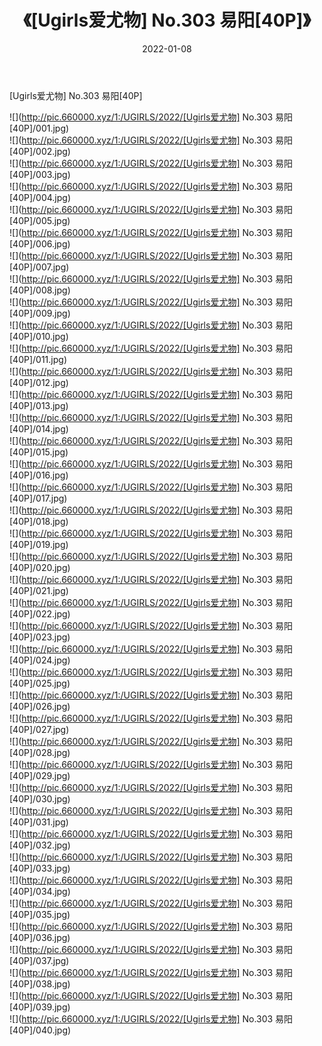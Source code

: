 ﻿---
layout: post
title:  《[Ugirls爱尤物] No.303 易阳[40P]》
date:   2022-01-08
img: http://pic.660000.xyz/1:/UGIRLS/2022/[Ugirls爱尤物] No.303 易阳[40P]/000.jpg
categories: [美女, 清纯, 唯美]
---

[Ugirls爱尤物] No.303 易阳[40P]

  ![](http://pic.660000.xyz/1:/UGIRLS/2022/[Ugirls爱尤物] No.303 易阳[40P]/001.jpg) <br> ![](http://pic.660000.xyz/1:/UGIRLS/2022/[Ugirls爱尤物] No.303 易阳[40P]/002.jpg) <br> ![](http://pic.660000.xyz/1:/UGIRLS/2022/[Ugirls爱尤物] No.303 易阳[40P]/003.jpg) <br> ![](http://pic.660000.xyz/1:/UGIRLS/2022/[Ugirls爱尤物] No.303 易阳[40P]/004.jpg) <br> ![](http://pic.660000.xyz/1:/UGIRLS/2022/[Ugirls爱尤物] No.303 易阳[40P]/005.jpg) <br> ![](http://pic.660000.xyz/1:/UGIRLS/2022/[Ugirls爱尤物] No.303 易阳[40P]/006.jpg) <br> ![](http://pic.660000.xyz/1:/UGIRLS/2022/[Ugirls爱尤物] No.303 易阳[40P]/007.jpg) <br> ![](http://pic.660000.xyz/1:/UGIRLS/2022/[Ugirls爱尤物] No.303 易阳[40P]/008.jpg) <br> ![](http://pic.660000.xyz/1:/UGIRLS/2022/[Ugirls爱尤物] No.303 易阳[40P]/009.jpg) <br> ![](http://pic.660000.xyz/1:/UGIRLS/2022/[Ugirls爱尤物] No.303 易阳[40P]/010.jpg) <br> ![](http://pic.660000.xyz/1:/UGIRLS/2022/[Ugirls爱尤物] No.303 易阳[40P]/011.jpg) <br> ![](http://pic.660000.xyz/1:/UGIRLS/2022/[Ugirls爱尤物] No.303 易阳[40P]/012.jpg) <br> ![](http://pic.660000.xyz/1:/UGIRLS/2022/[Ugirls爱尤物] No.303 易阳[40P]/013.jpg) <br> ![](http://pic.660000.xyz/1:/UGIRLS/2022/[Ugirls爱尤物] No.303 易阳[40P]/014.jpg) <br> ![](http://pic.660000.xyz/1:/UGIRLS/2022/[Ugirls爱尤物] No.303 易阳[40P]/015.jpg) <br> ![](http://pic.660000.xyz/1:/UGIRLS/2022/[Ugirls爱尤物] No.303 易阳[40P]/016.jpg) <br> ![](http://pic.660000.xyz/1:/UGIRLS/2022/[Ugirls爱尤物] No.303 易阳[40P]/017.jpg) <br> ![](http://pic.660000.xyz/1:/UGIRLS/2022/[Ugirls爱尤物] No.303 易阳[40P]/018.jpg) <br> ![](http://pic.660000.xyz/1:/UGIRLS/2022/[Ugirls爱尤物] No.303 易阳[40P]/019.jpg) <br> ![](http://pic.660000.xyz/1:/UGIRLS/2022/[Ugirls爱尤物] No.303 易阳[40P]/020.jpg) <br> ![](http://pic.660000.xyz/1:/UGIRLS/2022/[Ugirls爱尤物] No.303 易阳[40P]/021.jpg) <br> ![](http://pic.660000.xyz/1:/UGIRLS/2022/[Ugirls爱尤物] No.303 易阳[40P]/022.jpg) <br> ![](http://pic.660000.xyz/1:/UGIRLS/2022/[Ugirls爱尤物] No.303 易阳[40P]/023.jpg) <br> ![](http://pic.660000.xyz/1:/UGIRLS/2022/[Ugirls爱尤物] No.303 易阳[40P]/024.jpg) <br> ![](http://pic.660000.xyz/1:/UGIRLS/2022/[Ugirls爱尤物] No.303 易阳[40P]/025.jpg) <br> ![](http://pic.660000.xyz/1:/UGIRLS/2022/[Ugirls爱尤物] No.303 易阳[40P]/026.jpg) <br> ![](http://pic.660000.xyz/1:/UGIRLS/2022/[Ugirls爱尤物] No.303 易阳[40P]/027.jpg) <br> ![](http://pic.660000.xyz/1:/UGIRLS/2022/[Ugirls爱尤物] No.303 易阳[40P]/028.jpg) <br> ![](http://pic.660000.xyz/1:/UGIRLS/2022/[Ugirls爱尤物] No.303 易阳[40P]/029.jpg) <br> ![](http://pic.660000.xyz/1:/UGIRLS/2022/[Ugirls爱尤物] No.303 易阳[40P]/030.jpg) <br> ![](http://pic.660000.xyz/1:/UGIRLS/2022/[Ugirls爱尤物] No.303 易阳[40P]/031.jpg) <br> ![](http://pic.660000.xyz/1:/UGIRLS/2022/[Ugirls爱尤物] No.303 易阳[40P]/032.jpg) <br> ![](http://pic.660000.xyz/1:/UGIRLS/2022/[Ugirls爱尤物] No.303 易阳[40P]/033.jpg) <br> ![](http://pic.660000.xyz/1:/UGIRLS/2022/[Ugirls爱尤物] No.303 易阳[40P]/034.jpg) <br> ![](http://pic.660000.xyz/1:/UGIRLS/2022/[Ugirls爱尤物] No.303 易阳[40P]/035.jpg) <br> ![](http://pic.660000.xyz/1:/UGIRLS/2022/[Ugirls爱尤物] No.303 易阳[40P]/036.jpg) <br> ![](http://pic.660000.xyz/1:/UGIRLS/2022/[Ugirls爱尤物] No.303 易阳[40P]/037.jpg) <br> ![](http://pic.660000.xyz/1:/UGIRLS/2022/[Ugirls爱尤物] No.303 易阳[40P]/038.jpg) <br> ![](http://pic.660000.xyz/1:/UGIRLS/2022/[Ugirls爱尤物] No.303 易阳[40P]/039.jpg) <br> ![](http://pic.660000.xyz/1:/UGIRLS/2022/[Ugirls爱尤物] No.303 易阳[40P]/040.jpg) <br>
